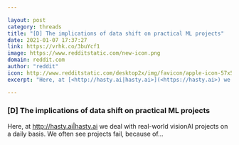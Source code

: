 ```yaml
---

layout: post
category: threads
title: "[D] The implications of data shift on practical ML projects"
date: 2021-01-07 17:37:27
link: https://vrhk.co/3buYcf1
image: https://www.redditstatic.com/new-icon.png
domain: reddit.com
author: "reddit"
icon: http://www.redditstatic.com/desktop2x/img/favicon/apple-icon-57x57.png
excerpt: "Here, at [<http://hasty.ai|hasty.ai>](<https://hasty.ai>) we deal with real-world visionAI projects on a daily basis. We often see projects fail, because of..."

---
```


### [D] The implications of data shift on practical ML projects

Here, at [<http://hasty.ai|hasty.ai>](<https://hasty.ai>) we deal with real-world visionAI projects on a daily basis. We often see projects fail, because of...